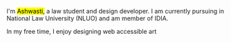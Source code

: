 I'm <mark>Ashwasti,</mark> a law student and design developer. I am currently pursuing in National Law University (NLUO) and am member of IDIA.

In my free time, I enjoy designing web accessible art 